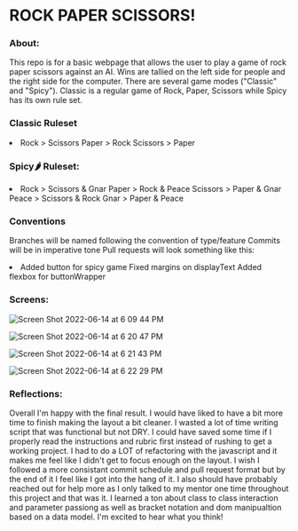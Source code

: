 <h1>ROCK PAPER SCISSORS!</h1>

<h3>About:</h3>
This repo is for a basic webpage that allows the user to play a game of rock paper scissors against an AI. Wins are tallied on the left side for people and the right side for the computer. There are several game modes ("Classic" and "Spicy"). Classic is a regular game of Rock, Paper, Scissors while Spicy has its own rule set.

<h3>Classic Ruleset</h3>

<li>
 Rock > Scissors
 Paper > Rock
 Scissors > Paper
</li>

<h3>Spicy🌶️ Ruleset:</h3>

<li>
Rock > Scissors & Gnar
Paper > Rock & Peace
Scissors > Paper & Gnar
Peace > Scissors & Rock
Gnar > Paper & Peace
</li>

<h3>Conventions</h3>


Branches will be named following the convention of type/feature
Commits will be in imperative tone
Pull requests will look something like this:
<li>
Added button for spicy game
Fixed margins on displayText
Added flexbox for buttonWrapper
</li>

<h3>Screens:</h3>

![Screen Shot 2022-06-14 at 6 09 44 PM](https://user-images.githubusercontent.com/102932448/173709717-22f0fa7a-58fd-4711-bca7-21408dafc03b.png)

![Screen Shot 2022-06-14 at 6 20 47 PM](https://user-images.githubusercontent.com/102932448/173710720-d17a751c-6f2d-4c3b-b8ae-ff322caed3b2.png)

![Screen Shot 2022-06-14 at 6 21 43 PM](https://user-images.githubusercontent.com/102932448/173710766-0241ba0e-13bd-4519-a257-9c4c4c173077.png)

![Screen Shot 2022-06-14 at 6 22 29 PM](https://user-images.githubusercontent.com/102932448/173710828-f5644608-e057-4a00-bb0a-3c7bc03f7c18.png)


<h3>Reflections:</h3>

Overall I'm happy with the final result. I would have liked to have a bit more time to finish making the layout a bit cleaner. I wasted a lot of time writing script that was functional but not DRY. I could have saved some time if I properly read the instructions and rubric first instead of rushing to get a working project. I had to do a LOT of refactoring with the javascript and it makes me feel like I didn't get to focus enough on the layout. I wish I followed a more consistant commit schedule and pull request format but by the end of it I feel like I got into the hang of it. I also should have probably reached out for help more as I only talked to my mentor one time throughout this project and that was it. I learned a ton about class to class interaction and parameter passiong as well as bracket notation and dom manipualtion based on a data model. I'm excited to hear what you think!


